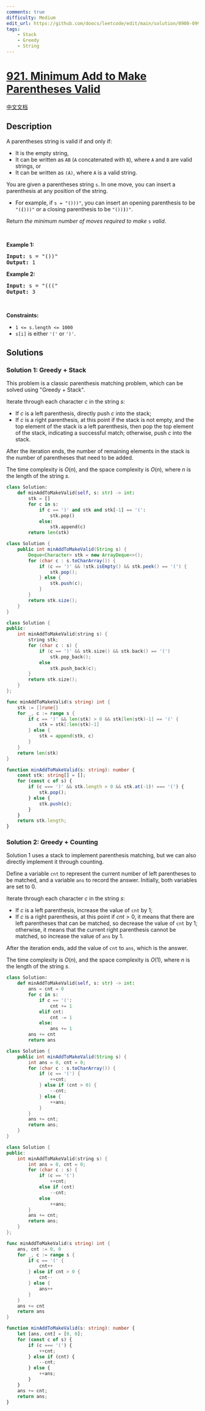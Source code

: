 ```yaml
---
comments: true
difficulty: Medium
edit_url: https://github.com/doocs/leetcode/edit/main/solution/0900-0999/0921.Minimum%20Add%20to%20Make%20Parentheses%20Valid/README_EN.md
tags:
    - Stack
    - Greedy
    - String
---
```


<!-- problem:start -->

# [921. Minimum Add to Make Parentheses Valid](https://leetcode.com/problems/minimum-add-to-make-parentheses-valid)

[中文文档](/solution/0900-0999/0921.Minimum%20Add%20to%20Make%20Parentheses%20Valid/README.md)

## Description

<p>A parentheses string is valid if and only if:</p>

<ul>
	<li>It is the empty string,</li>
	<li>It can be written as <code>AB</code> (<code>A</code> concatenated with <code>B</code>), where <code>A</code> and <code>B</code> are valid strings, or</li>
	<li>It can be written as <code>(A)</code>, where <code>A</code> is a valid string.</li>
</ul>

<p>You are given a parentheses string <code>s</code>. In one move, you can insert a parenthesis at any position of the string.</p>

<ul>
	<li>For example, if <code>s = &quot;()))&quot;</code>, you can insert an opening parenthesis to be <code>&quot;(<strong>(</strong>)))&quot;</code> or a closing parenthesis to be <code>&quot;())<strong>)</strong>)&quot;</code>.</li>
</ul>

<p>Return <em>the minimum number of moves required to make </em><code>s</code><em> valid</em>.</p>

<p>&nbsp;</p>
<p><strong class="example">Example 1:</strong></p>

<pre>
<strong>Input:</strong> s = &quot;())&quot;
<strong>Output:</strong> 1
</pre>

<p><strong class="example">Example 2:</strong></p>

<pre>
<strong>Input:</strong> s = &quot;(((&quot;
<strong>Output:</strong> 3
</pre>

<p>&nbsp;</p>
<p><strong>Constraints:</strong></p>

<ul>
	<li><code>1 &lt;= s.length &lt;= 1000</code></li>
	<li><code>s[i]</code> is either <code>&#39;(&#39;</code> or <code>&#39;)&#39;</code>.</li>
</ul>

## Solutions

<!-- solution:start -->

### Solution 1: Greedy + Stack

This problem is a classic parenthesis matching problem, which can be solved using "Greedy + Stack".

Iterate through each character $c$ in the string $s$:

-   If $c$ is a left parenthesis, directly push $c$ into the stack;
-   If $c$ is a right parenthesis, at this point if the stack is not empty, and the top element of the stack is a left parenthesis, then pop the top element of the stack, indicating a successful match; otherwise, push $c$ into the stack.

After the iteration ends, the number of remaining elements in the stack is the number of parentheses that need to be added.

The time complexity is $O(n)$, and the space complexity is $O(n)$, where $n$ is the length of the string $s$.

<!-- tabs:start -->

```python
class Solution:
    def minAddToMakeValid(self, s: str) -> int:
        stk = []
        for c in s:
            if c == ')' and stk and stk[-1] == '(':
                stk.pop()
            else:
                stk.append(c)
        return len(stk)
```

```java
class Solution {
    public int minAddToMakeValid(String s) {
        Deque<Character> stk = new ArrayDeque<>();
        for (char c : s.toCharArray()) {
            if (c == ')' && !stk.isEmpty() && stk.peek() == '(') {
                stk.pop();
            } else {
                stk.push(c);
            }
        }
        return stk.size();
    }
}
```

```cpp
class Solution {
public:
    int minAddToMakeValid(string s) {
        string stk;
        for (char c : s) {
            if (c == ')' && stk.size() && stk.back() == '(')
                stk.pop_back();
            else
                stk.push_back(c);
        }
        return stk.size();
    }
};
```

```go
func minAddToMakeValid(s string) int {
	stk := []rune{}
	for _, c := range s {
		if c == ')' && len(stk) > 0 && stk[len(stk)-1] == '(' {
			stk = stk[:len(stk)-1]
		} else {
			stk = append(stk, c)
		}
	}
	return len(stk)
}
```

```ts
function minAddToMakeValid(s: string): number {
    const stk: string[] = [];
    for (const c of s) {
        if (c === ')' && stk.length > 0 && stk.at(-1)! === '(') {
            stk.pop();
        } else {
            stk.push(c);
        }
    }
    return stk.length;
}
```

<!-- tabs:end -->

<!-- solution:end -->

<!-- solution:start -->

### Solution 2: Greedy + Counting

Solution 1 uses a stack to implement parenthesis matching, but we can also directly implement it through counting.

Define a variable `cnt` to represent the current number of left parentheses to be matched, and a variable `ans` to record the answer. Initially, both variables are set to $0$.

Iterate through each character $c$ in the string $s$:

-   If $c$ is a left parenthesis, increase the value of `cnt` by $1$;
-   If $c$ is a right parenthesis, at this point if $cnt > 0$, it means that there are left parentheses that can be matched, so decrease the value of `cnt` by $1$; otherwise, it means that the current right parenthesis cannot be matched, so increase the value of `ans` by $1$.

After the iteration ends, add the value of `cnt` to `ans`, which is the answer.

The time complexity is $O(n)$, and the space complexity is $O(1)$, where $n$ is the length of the string $s$.

<!-- tabs:start -->

```python
class Solution:
    def minAddToMakeValid(self, s: str) -> int:
        ans = cnt = 0
        for c in s:
            if c == '(':
                cnt += 1
            elif cnt:
                cnt -= 1
            else:
                ans += 1
        ans += cnt
        return ans
```

```java
class Solution {
    public int minAddToMakeValid(String s) {
        int ans = 0, cnt = 0;
        for (char c : s.toCharArray()) {
            if (c == '(') {
                ++cnt;
            } else if (cnt > 0) {
                --cnt;
            } else {
                ++ans;
            }
        }
        ans += cnt;
        return ans;
    }
}
```

```cpp
class Solution {
public:
    int minAddToMakeValid(string s) {
        int ans = 0, cnt = 0;
        for (char c : s) {
            if (c == '(')
                ++cnt;
            else if (cnt)
                --cnt;
            else
                ++ans;
        }
        ans += cnt;
        return ans;
    }
};
```

```go
func minAddToMakeValid(s string) int {
	ans, cnt := 0, 0
	for _, c := range s {
		if c == '(' {
			cnt++
		} else if cnt > 0 {
			cnt--
		} else {
			ans++
		}
	}
	ans += cnt
	return ans
}
```

```ts
function minAddToMakeValid(s: string): number {
    let [ans, cnt] = [0, 0];
    for (const c of s) {
        if (c === '(') {
            ++cnt;
        } else if (cnt) {
            --cnt;
        } else {
            ++ans;
        }
    }
    ans += cnt;
    return ans;
}
```

<!-- tabs:end -->

<!-- solution:end -->

<!-- problem:end -->
